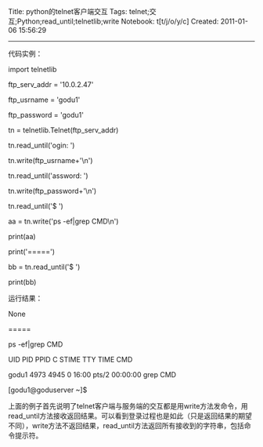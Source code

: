 Title: python的telnet客户端交互
Tags: telnet;交互;Python;read_until;telnetlib;write
Notebook: t[t/j/o/y/c]
Created: 2011-01-06 15:56:29

------

代码实例：

 import telnetlib 

 ftp_serv_addr = '10.0.2.47' 

 ftp_usrname = 'godu1' 

 ftp_password = 'godu1' 

 tn = telnetlib.Telnet(ftp_serv_addr) 

 tn.read_until('ogin: ') 

 tn.write(ftp_usrname+'\n') 

 tn.read_until('assword: ') 

 tn.write(ftp_password+'\n') 

 tn.read_until('$ ') 

 aa = tn.write('ps -ef|grep CMD\n') 

 print(aa) 

 print('=====') 

 bb = tn.read_until('$ ') 

 print(bb) 

 

运行结果：

 None 

 ===== 

 ps -ef|grep CMD 

 UID  PID PPID C STIME TTY   TIME CMD 

 godu1  4973 4945 0 16:00 pts/2 00:00:00 grep CMD 

 [godu1@goduserver ~]$ 

 

上面的例子首先说明了telnet客户端与服务端的交互都是用write方法发命令，用read_until方法接收返回结果。可以看到登录过程也是如此（只是返回结果的期望不同），write方法不返回结果，read_until方法返回所有接收到的字符串，包括命令提示符。